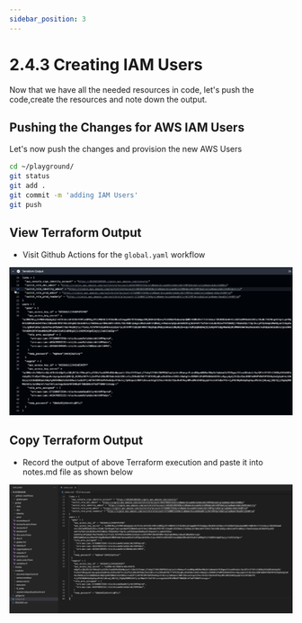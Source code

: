 ```yaml
---
sidebar_position: 3
---
```


# 2.4.3 Creating IAM Users

Now that we have all the needed resources in code, let's push the code,create the resources and note down the output.

## Pushing the Changes for AWS IAM Users

Let's now push the changes and provision the new AWS Users

```bash
cd ~/playground/
git status
git add .
git commit -m 'adding IAM Users'
git push
```

## View Terraform Output

- Visit Github Actions for the `global.yaml` workflow

![](img/view_gha_users.png)

## Copy Terraform Output

- Record the output of above Terraform execution and paste it into notes.md file as shown below

![](img/copy_users_info.png)

